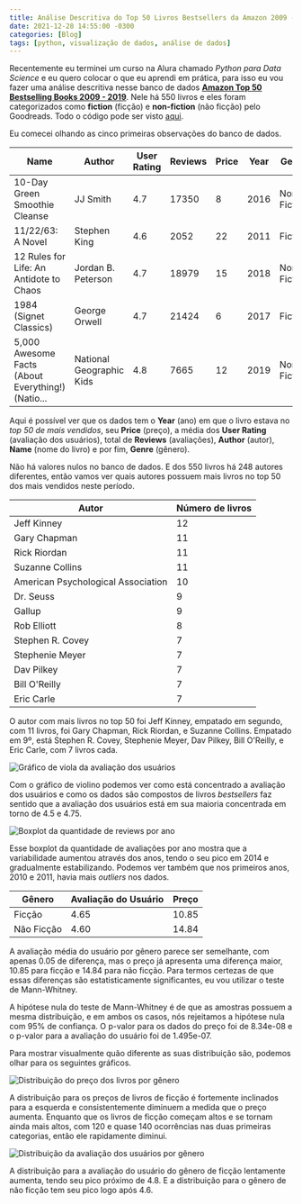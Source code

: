 ```yaml
---
title: Análise Descritiva do Top 50 Livros Bestsellers da Amazon 2009 - 2019
date: 2021-12-28 14:55:00 -0300
categories: [Blog]
tags: [python, visualização de dados, análise de dados]
---
```


Recentemente eu terminei um curso na Alura chamado _Python para Data Science_ e eu quero colocar o que eu aprendi em prática, para isso eu vou fazer uma análise descritiva nesse banco de dados [**Amazon Top 50 Bestselling Books 2009 - 2019**](https://www.kaggle.com/sootersaalu/amazon-top-50-bestselling-books-2009-2019). Nele há 550 livros e eles foram categorizados como **fiction** (ficção) e **non-fiction** (não ficção) pelo Goodreads. Todo o código pode ser visto [aqui](https://github.com/devmedeiros/Notebooks/blob/main/descriptive-analysis-of-amazon-top-50-bestsellers.ipynb).

Eu comecei olhando as cinco primeiras observações do banco de dados.

| Name                                              | Author                   | User Rating | Reviews | Price | Year | Genre       |
|---------------------------------------------------|--------------------------|-------------|---------|-------|------|-------------|
| 10-Day Green Smoothie Cleanse                     | JJ Smith                 | 4.7         | 17350   | 8     | 2016 | Non Fiction |
| 11/22/63: A Novel                                 | Stephen King             | 4.6         | 2052    | 22    | 2011 | Fiction     |
| 12 Rules for Life: An Antidote to Chaos           | Jordan B. Peterson       | 4.7         | 18979   | 15    | 2018 | Non Fiction |
| 1984 (Signet Classics)                            | George Orwell            | 4.7         | 21424   | 6     | 2017 | Fiction     |
| 5,000 Awesome Facts (About Everything!) (Natio... | National Geographic Kids | 4.8         | 7665    | 12    | 2019 | Non Fiction |

Aqui é possível ver que os dados tem o **Year** (ano) em que o livro estava no _top 50 de mais vendidos_, seu **Price** (preço), a média dos **User Rating** (avaliação dos usuários), total de **Reviews** (avaliações), **Author** (autor), **Name** (nome do livro) e por fim, **Genre** (gênero).

Não há valores nulos no banco de dados. E dos 550 livros há 248 autores diferentes, então vamos ver quais autores possuem mais livros no top 50 dos mais vendidos neste período.

| Autor                             | Número de livros |
|------------------------------------|-----------------|
| Jeff Kinney                        | 12              |
| Gary Chapman                       | 11              |
| Rick Riordan                       | 11              |
| Suzanne Collins                    | 11              |
| American Psychological Association | 10              |
| Dr. Seuss                          | 9               |
| Gallup                             | 9               |
| Rob Elliott                        | 8               |
| Stephen R. Covey                   | 7               |
| Stephenie Meyer                    | 7               |
| Dav Pilkey	                       | 7               |
| Bill O'Reilly                      | 7               |
| Eric Carle	                       | 7               |

O autor com mais livros no top 50 foi Jeff Kinney, empatado em segundo, com 11 livros, foi Gary Chapman, Rick Riordan, e Suzanne Collins. Empatado em 9º, está Stephen R. Covey, Stephenie Meyer, Dav Pilkey, Bill O'Reilly, e Eric Carle, com 7 livros cada.

![Gráfico de viola da avaliação dos usuários](https://ik.imagekit.io/devmedeiros/violing_ur_vmTFo02uK.jpg?updatedAt=1640708039606)

Com o gráfico de violino podemos ver como está concentrado a avaliação dos usuários e como os dados são compostos de livros _bestsellers_ faz sentido que a avaliação dos usuários está em sua maioria concentrada em torno de 4.5 e 4.75.

![Boxplot da quantidade de reviews por ano](https://ik.imagekit.io/devmedeiros/boxplot_year_reviews_Pa1YGMhj2z1.jpg?updatedAt=1640708039777)

Esse boxplot da quantidade de avaliações por ano mostra que a variabilidade aumentou através dos anos, tendo o seu pico em 2014 e gradualmente estabilizando. Podemos ver também que nos primeiros anos, 2010 e 2011, havia mais _outliers_ nos dados.

| Gênero       | Avaliação do Usuário | Preço |
|-------------|-------------|-------|
| Ficção     | 4.65        | 10.85 |
| Não Ficção | 4.60        | 14.84 |

A avaliação média do usuário por gênero parece ser semelhante, com apenas 0.05 de diferença, mas o preço já apresenta uma diferença maior, 10.85 para ficção e 14.84 para não ficção. Para termos certezas de que essas diferenças são estatisticamente significantes, eu vou utilizar o teste de Mann-Whitney.

A hipótese nula do teste de Mann-Whitney é de que as amostras possuem a mesma distribuição, e em ambos os casos, nós rejeitamos a hipótese nula com 95% de confiança. O p-valor para os dados do preço foi de 8.34e-08 e o p-valor para a avaliação do usuário foi de 1.495e-07.

Para mostrar visualmente quão diferente as suas distribuição são, podemos olhar para os seguintes gráficos.

![Distribuição do preço dos livros por gênero](https://ik.imagekit.io/devmedeiros/hist_price_qxT6fxEGQ.jpg?updatedAt=1640708039771)

A distribuição para os preços de livros de ficção é fortemente inclinados para a esquerda e consistentemente diminuem a medida que o preço aumenta. Enquanto que os livros de ficção começam altos e se tornam ainda mais altos, com 120 e quase 140 ocorrências nas duas primeiras categorias, então ele rapidamente diminui.

![Distribuição da avaliação dos usuários por gênero](https://ik.imagekit.io/devmedeiros/hist_ur_6YxOQ_Huz.jpg?updatedAt=1640708040024)

A distribuição para a avaliação do usuário do gênero de ficção lentamente aumenta, tendo seu pico próximo de 4.8. E a distribuição para o gênero de não ficção tem seu pico logo após 4.6.
